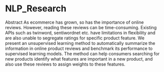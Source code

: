 # NLP_Research

Abstract
As ecommerce has grown, so has the importance of
online reviews. However, reading these reviews can be time-consuming. Existing APIs such as twinword, sentiwordnet etc. have limitations in flexibility and are also unable to segregate ratings for specific product feature. We present an unsupervised learning method to automatically summarize the information in online product reviews and benchmark its performance to supervised learning models. The method can help consumers searching for new products identify what features are important in a new product, and also use these reviews to assign weights to these features.
